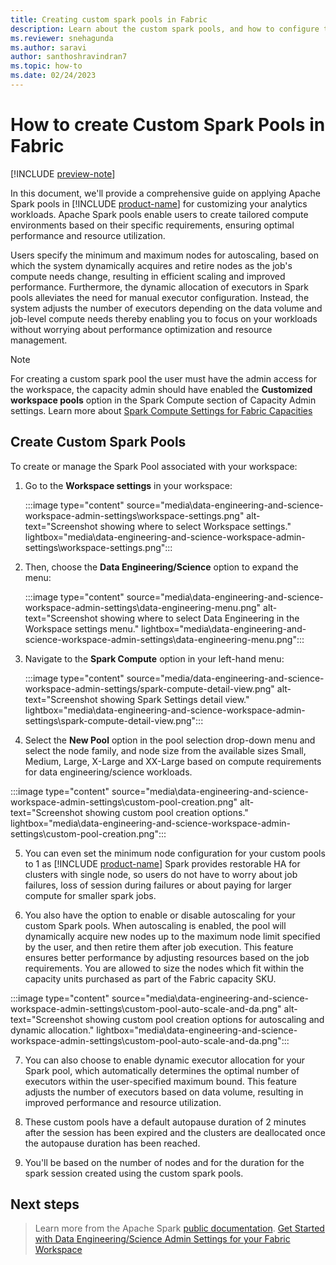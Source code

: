 ```yaml
---
title: Creating custom spark pools in Fabric
description: Learn about the custom spark pools, and how to configure them from Fabric workspace settings
ms.reviewer: snehagunda
ms.author: saravi
author: santhoshravindran7
ms.topic: how-to
ms.date: 02/24/2023
---
```

# How to create Custom Spark Pools in Fabric

[!INCLUDE [preview-note](../includes/preview-note.md)]

In this document, we'll provide a comprehensive guide on applying Apache Spark pools in [!INCLUDE [product-name](../includes/product-name.md)] for customizing your analytics workloads. Apache Spark pools enable users to create tailored compute environments based on their specific requirements, ensuring optimal performance and resource utilization.

Users specify the minimum and maximum nodes for autoscaling, based on which the system dynamically acquires and retire nodes as the job's compute needs change, resulting in efficient scaling and improved performance. Furthermore, the dynamic allocation of executors in Spark pools alleviates the need for manual executor configuration. Instead, the system adjusts the number of executors depending on the data volume and job-level compute needs thereby enabling you to focus on your workloads without worrying about performance optimization and resource management.

> [!NOTE]
> For creating a custom spark pool the user must have the admin access for the workspace,  the capacity admin should have enabled the **Customized workspace pools** option in the Spark Compute section of Capacity Admin settings. 
> Learn more about [Spark Compute Settings for Fabric Capacities](data-engineering-and-data-science-capacity-settings-management.md)

## Create Custom Spark Pools

To create or manage the Spark Pool associated with your workspace:

1. Go to the **Workspace settings** in your workspace:

   :::image type="content" source="media\data-engineering-and-science-workspace-admin-settings\workspace-settings.png" alt-text="Screenshot showing where to select Workspace settings." lightbox="media\data-engineering-and-science-workspace-admin-settings\workspace-settings.png":::

2. Then, choose the **Data Engineering/Science** option to expand the menu:

   :::image type="content" source="media\data-engineering-and-science-workspace-admin-settings\data-engineering-menu.png" alt-text="Screenshot showing where to select Data Engineering in the Workspace settings menu." lightbox="media\data-engineering-and-science-workspace-admin-settings\data-engineering-menu.png":::

3. Navigate to the **Spark Compute** option in your left-hand menu:

   :::image type="content" source="media/data-engineering-and-science-workspace-admin-settings/spark-compute-detail-view.png" alt-text="Screenshot showing Spark Settings detail view." lightbox="media\data-engineering-and-science-workspace-admin-settings\spark-compute-detail-view.png":::

4. Select the **New Pool** option in the pool selection drop-down menu and select the node family, and node size from the available sizes Small, Medium, Large, X-Large and XX-Large based on compute requirements for data engineering/science workloads. 

:::image type="content" source="media\data-engineering-and-science-workspace-admin-settings\custom-pool-creation.png" alt-text="Screenshot showing custom pool creation options." lightbox="media\data-engineering-and-science-workspace-admin-settings\custom-pool-creation.png":::

5. You can even set the minimum node configuration for your custom pools to 1 as [!INCLUDE [product-name](../includes/product-name.md)] Spark provides restorable HA for clusters with single node, so users do not have to worry about job failures, loss of session during failures or about paying for larger compute for smaller spark jobs. 

6. You also have the option to enable or disable autoscaling for your custom Spark pools. When autoscaling is enabled, the pool will dynamically acquire new nodes up to the maximum node limit specified by the user, and then retire them after job execution. This feature ensures better performance by adjusting resources based on the job requirements. You are allowed to size the nodes which fit within the capacity units purchased as part of the Fabric capacity SKU. 

:::image type="content" source="media\data-engineering-and-science-workspace-admin-settings\custom-pool-auto-scale-and-da.png" alt-text="Screenshot showing custom pool creation options for autoscaling and dynamic allocation." lightbox="media\data-engineering-and-science-workspace-admin-settings\custom-pool-auto-scale-and-da.png":::

7. You can also choose to enable dynamic executor allocation for your Spark pool, which automatically determines the optimal number of executors within the user-specified maximum bound. This feature adjusts the number of executors based on data volume, resulting in improved performance and resource utilization.

8. These custom pools have a default autopause duration of 2 minutes after the session has been expired and the clusters are deallocated once the autopause duration has been reached. 

9. You'll be based on the number of nodes and for the duration for the spark session created using the custom spark pools.

## Next steps

>Learn more from the Apache Spark [public documentation](https://spark.apache.org/docs/latest/configuration.html).
>[Get Started with Data Engineering/Science Admin Settings for your Fabric Workspace](data-engineering-and-science-workspace-admin-settings.md)
